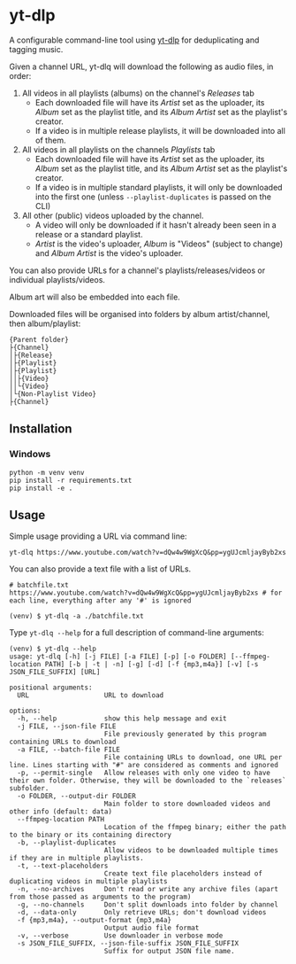 # yt-dlp

A configurable command-line tool using [yt-dlp](https://github.com/yt-dlp/yt-dlp) for deduplicating and tagging music.

Given a channel URL, yt-dlq will download the following as audio files, in order:

1. All videos in all playlists (albums) on the channel's _Releases_ tab
    - Each downloaded file will have its _Artist_ set as the uploader, its _Album_ set as the playlist title, and its _Album Artist_ set as the playlist's creator.
    - If a video is in multiple release playlists, it will be downloaded into all of them.
1. All videos in all playlists on the channels _Playlists_ tab
    - Each downloaded file will have its _Artist_ set as the uploader, its _Album_ set as the playlist title, and its _Album Artist_ set as the playlist's creator.
    - If a video is in multiple standard playlists, it will only be downloaded into the first one (unless `--playlist-duplicates` is passed on the CLI)
1. All other (public) videos uploaded by the channel.
    - A video will only be downloaded if it hasn't already been seen in a release or a standard playlist.
    - _Artist_ is the video's uploader, _Album_ is "Videos" (subject to change) and _Album Artist_ is the video's uploader.

You can also provide URLs for a channel's playlists/releases/videos or individual playlists/videos.

Album art will also be embedded into each file.

Downloaded files will be organised into folders by album artist/channel, then album/playlist:
```
{Parent folder}
├{Channel}
│├{Release}
│├{Playlist}
│├{Playlist}
││├{Video}
││└{Video}
│└{Non-Playlist Video}
├{Channel}
```


## Installation
### Windows
```shell
python -m venv venv
pip install -r requirements.txt
pip install -e .
```

## Usage
Simple usage providing a URL via command line:
```shell 
yt-dlq https://www.youtube.com/watch?v=dQw4w9WgXcQ&pp=ygUJcmljayByb2xs
```

You can also provide a text file with a list of URLs.
```
# batchfile.txt
https://www.youtube.com/watch?v=dQw4w9WgXcQ&pp=ygUJcmljayByb2xs # for each line, everything after any '#' is ignored
```
```shell
(venv) $ yt-dlq -a ./batchfile.txt
```

Type `yt-dlq --help` for a full description of command-line arguments:
```
(venv) $ yt-dlq --help
usage: yt-dlq [-h] [-j FILE] [-a FILE] [-p] [-o FOLDER] [--ffmpeg-location PATH] [-b | -t | -n] [-g] [-d] [-f {mp3,m4a}] [-v] [-s JSON_FILE_SUFFIX] [URL]

positional arguments:
  URL                   URL to download

options:
  -h, --help            show this help message and exit
  -j FILE, --json-file FILE
                        File previously generated by this program containing URLs to download
  -a FILE, --batch-file FILE
                        File containing URLs to download, one URL per line. Lines starting with "#" are considered as comments and ignored
  -p, --permit-single   Allow releases with only one video to have their own folder. Otherwise, they will be downloaded to the `releases` subfolder.
  -o FOLDER, --output-dir FOLDER
                        Main folder to store downloaded videos and other info (default: data)
  --ffmpeg-location PATH
                        Location of the ffmpeg binary; either the path to the binary or its containing directory
  -b, --playlist-duplicates
                        Allow videos to be downloaded multiple times if they are in multiple playlists.
  -t, --text-placeholders
                        Create text file placeholders instead of duplicating videos in multiple playlists
  -n, --no-archives     Don't read or write any archive files (apart from those passed as arguments to the program)
  -g, --no-channels     Don't split downloads into folder by channel
  -d, --data-only       Only retrieve URLs; don't download videos
  -f {mp3,m4a}, --output-format {mp3,m4a}
                        Output audio file format
  -v, --verbose         Use downloader in verbose mode
  -s JSON_FILE_SUFFIX, --json-file-suffix JSON_FILE_SUFFIX
                        Suffix for output JSON file name.
```